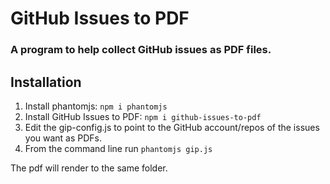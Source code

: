 # GitHub Issues to PDF
### A program to help collect GitHub issues as PDF files.

## Installation
1. Install phantomjs: `npm i phantomjs`
2. Install GitHub Issues to PDF: `npm i github-issues-to-pdf`
3. Edit the gip-config.js to point to the GitHub account/repos of the issues you want as PDFs.
4. From the command line run `phantomjs gip.js`

The pdf will render to the same folder.